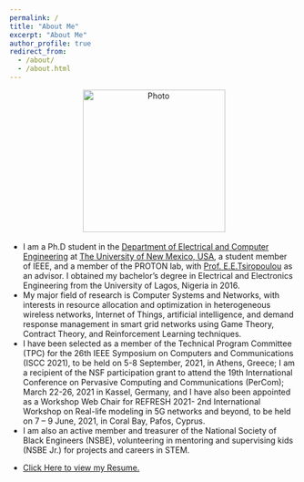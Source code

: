 ```yaml
---
permalink: /
title: "About Me"
excerpt: "About Me"
author_profile: true
redirect_from: 
  - /about/
  - /about.html
---
```

<p align="center"> &nbsp;<img src="https://geofragkos.github.io/files/unm-ece-logo.png" alt="Photo" style="width: 250px;"></p>

- I am a Ph.D student in the <a href="http://www.ece.unm.edu" target="_blank">Department of Electrical and Computer Engineering</a> at <a href="http://www.unm.edu" target="_blank">The University of New Mexico, USA</a>, a student member of IEEE, and a member of the PROTON lab, with <a href="http://ece-research.unm.edu/tsiropoulou/index.html" target="_blank">Prof. E.E.Tsiropoulou</a> as an advisor. I obtained my bachelor’s degree in Electrical and Electronics Engineering from the University of Lagos, Nigeria in 2016.
- My major field of research is Computer Systems and Networks, with interests in resource allocation and optimization in heterogeneous wireless networks, Internet of Things, artificial intelligence, and demand response management in smart grid networks using Game Theory, Contract Theory, and Reinforcement Learning techniques.
- I have been selected as a member of the Technical Program Committee (TPC) for the 26th IEEE Symposium on Computers and Communications (ISCC 2021), to be held on 5-8 September, 2021, in Athens, Greece; I am a recipient of the NSF participation grant to attend the 19th International Conference on Pervasive Computing and Communications (PerCom); March 22-26, 2021 in Kassel, Germany, and I have also been appointed as a Workshop Web Chair for REFRESH 2021- 2nd International Workshop on Real-life modeling in 5G networks and beyond, to be held on 7 – 9 June, 2021, in Coral Bay, Pafos, Cyprus. 
- I am also an active member and treasurer of the National Society of Black Engineers (NSBE), volunteering in mentoring and supervising kids (NSBE Jr.) for projects and careers in STEM.
- <p><a href="https://sangoleyefisayo.github.io/files/Fisayo_Resume.pdf" target="_blank">Click Here to view my Resume.</a></p>
